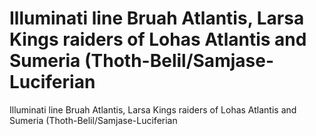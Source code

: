 # Illuminati line Bruah Atlantis, Larsa Kings raiders of Lohas Atlantis and Sumeria (Thoth-Belil/Samjase-Luciferian

Illuminati line Bruah Atlantis, Larsa Kings raiders of Lohas Atlantis and Sumeria (Thoth-Belil/Samjase-Luciferian